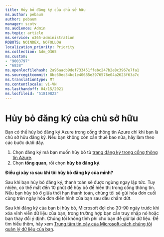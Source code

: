 ```yaml
---
title: Hủy bỏ đăng ký của chủ sở hữu
ms.author: pebaum
author: pebaum
manager: scotv
ms.audience: Admin
ms.topic: article
ms.service: o365-administration
ROBOTS: NOINDEX, NOFOLLOW
localization_priority: Priority
ms.collection: Adm_O365
ms.custom:
- "9003797"
- "6838"
ms.openlocfilehash: 2a96aacb9def733451ffebc247b2e8c3967e7fa1
ms.sourcegitcommit: 8bc60ec34bc1e40685e3976576e04a2623f63a7c
ms.translationtype: MT
ms.contentlocale: vi-VN
ms.lasthandoff: 04/15/2021
ms.locfileid: "51819822"
---
```

# <a name="cancellation-of-a-subscription-by-owner"></a>Hủy bỏ đăng ký của chủ sở hữu

Bạn có thể hủy bỏ đăng ký Azure trong cổng thông tin Azure chỉ khi bạn là chủ sở hữu đăng ký. Nếu bạn không còn cần thuê bao nữa, hãy làm theo các bước dưới đây.

1. Chọn đăng ký mà bạn muốn hủy bỏ từ [trang đăng ký trong cổng thông tin Azure](https://ms.portal.azure.com/#blade/Microsoft_Azure_Billing/SubscriptionsBlade).
2. Chọn **tổng quan**, rồi chọn **hủy bỏ đăng ký**.

**Điều gì xảy ra sau khi tôi hủy bỏ đăng ký của mình?**

Sau khi bạn hủy bỏ đăng ký, thanh toán sẽ được ngừng ngay lập tức. Tuy nhiên, có thể mất đến 10 phút để hủy bỏ để hiển thị trong cổng thông tin. Nếu bạn hủy bỏ ở giữa thời hạn thanh toán, chúng tôi sẽ gửi hóa đơn cuối cùng trên ngày hóa đơn điển hình của bạn sau dấu chấm dứt.

Sau khi đăng ký của bạn bị hủy bỏ, Microsoft đợi cho 30-90 ngày trước khi xóa vĩnh viễn dữ liệu của bạn, trong trường hợp bạn cần truy nhập nó hoặc bạn thay đổi ý định. Chúng tôi không tính phí cho bạn để giữ lại dữ liệu. Để tìm hiểu thêm, hãy xem [Trung tâm tin cậy của Microsoft-cách chúng tôi quản lý dữ liệu của bạn](https://www.microsoft.com/trust-center/privacy/data-management#leave).


